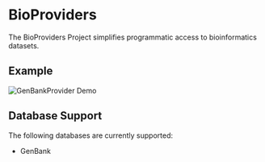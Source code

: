 # BioProviders
The BioProviders Project simplifies programmatic access to bioinformatics datasets.

## Example
![GenBankProvider Demo](https://github.com/AlexKenna/BioProviders/blob/main/GenBankProvider_Demo.gif?raw=true)

## Database Support
The following databases are currently supported:

* GenBank
